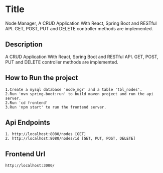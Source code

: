 # Title 
Node Manager, A CRUD Application With React, Spring Boot and RESTful API. GET, POST, PUT and DELETE controller methods are implemented.

## Description
A CRUD Application With React, Spring Boot and RESTful API. GET, POST, PUT and DELETE controller methods are implemented.

## How to Run the project
    1.Create a mysql database 'node_mgr' and a table 'tbl_nodes'.
    2.Run 'mvn spring-boot:run' to build maven project and run the api server.
    2.Run 'cd frontend'
    3.Run 'npm start' to run the frontend server. 

## Api Endpoints
    1. http://localhost:8080/nodes [GET]
    2. http://localhost:8080/nodes/id [GET, PUT, POST, DELETE]
    
## Frontend Url
    http://localhost:3000/
